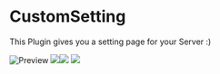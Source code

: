 # CustomSetting
This Plugin gives you a setting page for your Server :)

![Preview](https://www2.pic-upload.de/img/34025902/Screenshot9.png)
[![](https://poggit.pmmp.io/shield.state/CustomSetting)](https://poggit.pmmp.io/p/CustomSetting)[![](https://poggit.pmmp.io/shield.api/CustomSetting)](https://poggit.pmmp.io/p/CustomSetting)
<a href="https://poggit.pmmp.io/p/CustomSetting"><img src="https://poggit.pmmp.io/shield.api/CustomSetting"></a>
